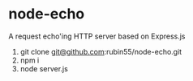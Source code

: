 # node-echo
A request echo'ing HTTP server based on Express.js

1. git clone git@github.com:rubin55/node-echo.git
2. npm i
3. node server.js

